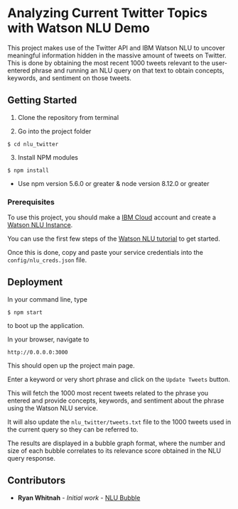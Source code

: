 # Analyzing Current Twitter Topics with Watson NLU Demo

This project makes use of the Twitter API and IBM Watson NLU to uncover meaningful information hidden in the massive amount of tweets on Twitter. This is done by obtaining the most recent 1000 tweets relevant to the user-entered phrase and running an NLU query on that text to obtain concepts, keywords, and sentiment on those tweets.



## Getting Started

1. Clone the repository from terminal

2. Go into the project folder
```
$ cd nlu_twitter
```
3. Install NPM modules
```
$ npm install
```

* Use npm version 5.6.0 or greater & node version 8.12.0 or greater



### Prerequisites

To use this project, you should make a [IBM Cloud](https://www.ibm.com/cloud/) account and create a [Watson NLU Instance](https://www.ibm.com/cloud/watson-natural-language-understanding).

You can use the first few steps of the [Watson NLU tutorial](https://console.bluemix.net/docs/services/natural-language-understanding/getting-started.html#getting-started-tutorial) to get started.

Once this is done, copy and paste your service credentials into the `config/nlu_creds.json` file.



## Deployment

In your command line, type

```
$ npm start
```

to boot up the application.

In your browser, navigate to

```
http://0.0.0.0:3000
```

This should open up the project main page.

Enter a keyword or very short phrase and click on the `Update Tweets` button.

This will fetch the 1000 most recent tweets related to the phrase you entered and provide concepts, keywords, and sentiment about the phrase using the Watson NLU service.

It will also update the `nlu_twitter/tweets.txt` file to the 1000 tweets used in the current query so they can be referred to.

The results are displayed in a bubble graph format, where the number and size of each bubble correlates to its relevance score obtained in the NLU query response.



## Contributors

* **Ryan Whitnah** - *Initial work* - [NLU Bubble](https://github.com/rwhitnah/nlu_bubble)
